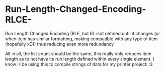 # Run-Length-Changed-Encoding-RLCE-
Run Length Changed Encoding (RLE, but RL isnt defined until it changes (or when item has similar formatting, making compatible with any type of item (hopefully xD)) thus reducing even more redundancy

All in all, the list count should be the same, this really only reduces item length as to not have its run length defined within every single element. I know ill be using this to compile strings of data for my printer project! :3
